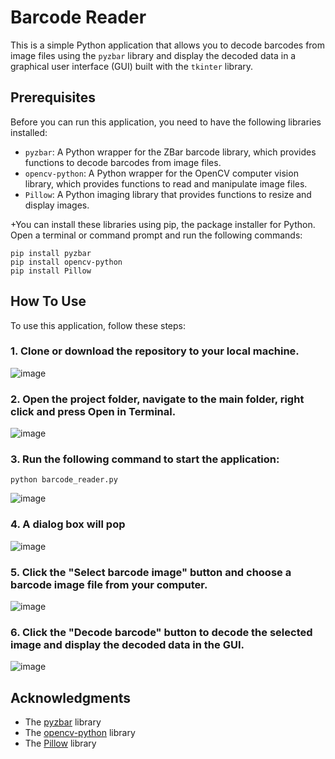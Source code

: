# Barcode Reader

This is a simple Python application that allows you to decode barcodes from image files using the `pyzbar` library and display the decoded data in a graphical user interface (GUI) built with the `tkinter` library.

## Prerequisites

Before you can run this application, you need to have the following libraries installed:

- `pyzbar`: A Python wrapper for the ZBar barcode library, which provides functions to decode barcodes from image files.
- `opencv-python`: A Python wrapper for the OpenCV computer vision library, which provides functions to read and manipulate image files.
- `Pillow`: A Python imaging library that provides functions to resize and display images.

+You can install these libraries using pip, the package installer for Python. Open a terminal or command prompt and run the following commands:
```
pip install pyzbar
pip install opencv-python
pip install Pillow
```
## How To Use
To use this application, follow these steps:
### 1. Clone or download the repository to your local machine.
  ![image](https://user-images.githubusercontent.com/72374116/231289126-8b234ec5-4b66-4e48-b0e2-8a9c7ce6c407.png)
### 2. Open the project folder, navigate to the main folder, right click and press Open in Terminal.
  ![image](https://user-images.githubusercontent.com/72374116/231289558-fab9d8f8-3d99-464b-b8fb-353e4f18c99c.png)
### 3. Run the following command to start the application:
``` 
python barcode_reader.py
```
![image](https://user-images.githubusercontent.com/72374116/231289979-a8b24f4c-a110-489c-aa17-236226d515e8.png)
### 4. A dialog box will pop<br>
  ![image](https://user-images.githubusercontent.com/72374116/231287989-a4789988-f02e-4fe8-8506-26b7a2ee13d3.png)
### 5. Click the "Select barcode image" button and choose a barcode image file from your computer.<br>
  ![image](https://user-images.githubusercontent.com/72374116/231288395-ab2a8520-caeb-4329-99ff-8ccdae76ae40.png)
### 6. Click the "Decode barcode" button to decode the selected image and display the decoded data in the GUI.
  ![image](https://user-images.githubusercontent.com/72374116/231288200-1bb68940-6961-4b5d-913d-c83bdaa1b119.png)
  
  ## Acknowledgments
- The [pyzbar](https://github.com/NaturalHistoryMuseum/pyzbar) library
- The [opencv-python](https://github.com/opencv/opencv-python) library
- The [Pillow]( https://github.com/python-pillow/Pillow) library

